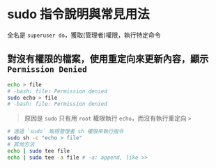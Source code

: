 # sudo 指令說明與常見用法

全名是 `superuser do`，獲取(管理者)權限，執行特定命令

## 對沒有權限的檔案，使用重定向來更新內容，顯示 `Permission Denied`

```sh
echo > file
# -bash: file: Permission denied
sudo echo > file
# -bash: file: Permission denied
```

> 原因是 `sudo` 只有用 `root` 權限執行 `echo`，而沒有執行重定向 `>`

```sh
# 透過 `sudo` 取得管理者 sh 權限來執行指令
sudo sh -c "echo > file"
# 其他方法
echo | sudo tee file
echo | sudo tee -a file # -a: append, like >>
```
